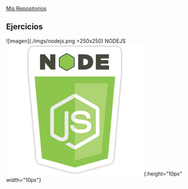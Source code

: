 [Mis Repositorios](https://github.com/isortegah?tab=repositories)

## Ejercicios


![imagen](./imgs/nodejs.png =250x250) NODEJS
![test image size](./imgs/nodejs.png){:height="10px" width="10px"}